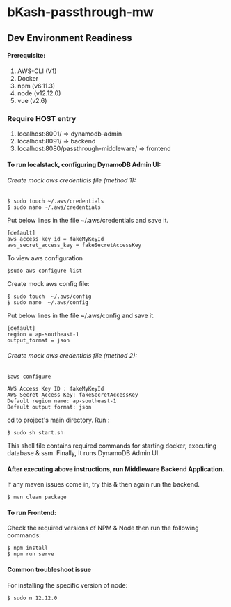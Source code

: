 # bKash-passthrough-mw


## Dev Environment Readiness

#### Prerequisite:

1. AWS-CLI (V1)
2. Docker
3. npm (v6.11.3)
4. node (v12.12.0)
5. vue (v2.6)

### Require HOST entry  

1. localhost:8001/                            => dynamodb-admin 
2. localhost:8091/                            => backend
3. localhost:8080/passthrough-middleware/     => frontend

#### To run localstack, configuring DynamoDB Admin UI:


###### Create mock aws credentials file (method 1):

```
$ sudo touch ~/.aws/credentials
$ sudo nano ~/.aws/credentials
```

Put below lines in the file ~/.aws/credentials and save it.
```
[default]
aws_access_key_id = fakeMyKeyId
aws_secret_access_key = fakeSecretAccessKey
```
To view aws configuration
```
$sudo aws configure list
```
Create mock aws config file:
```
$ sudo touch  ~/.aws/config
$ sudo nano  ~/.aws/config
```

Put below lines in the file ~/.aws/config and save it.

```
[default]
region = ap-southeast-1
output_format = json
```

###### Create mock aws credentials file (method 2):
```
$aws configure

AWS Access Key ID : fakeMyKeyId
AWS Secret Access Key: fakeSecretAccessKey
Default region name: ap-southeast-1
Default output format: json
```

cd to project's main directory. Run :

```
$ sudo sh start.sh
```

This shell file contains required commands for starting docker, executing database & ssm. 
Finally, It runs DynamoDB Admin UI.


#### After executing above instructions, run Middleware Backend Application.

If any maven issues come in, try this & then again run the backend.

```
$ mvn clean package
```

#### To run Frontend:

Check the required versions of NPM & Node then run the following commands:

```
$ npm install
$ npm run serve
```

#### Common troubleshoot issue

For installing the specific version of node:

```
$ sudo n 12.12.0
```

